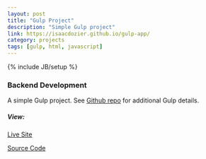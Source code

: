 ```yaml
---
layout: post
title: "Gulp Project"
description: "Simple Gulp project"
link: https://isaacdozier.github.io/gulp-app/
category: projects
tags: [gulp, html, javascript]
---
```

{% include JB/setup %}

### Backend Development

A simple Gulp project. 
See [Github repo](https://github.com/gulpjs/gulp) for additional Gulp details.

##### View:

[Live Site](https://isaacdozier.github.io/gulp-app/)

[Source Code](https://github.com/isaacdozier/gulp-app)